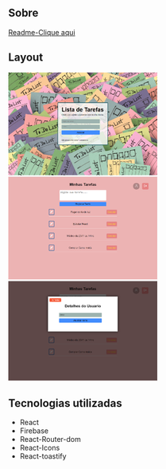 ## Sobre

[Readme-Clique aqui](https://github.com/wagnerSfarias/to-do-list-React)

## Layout 
<img width="300" src="https://raw.githubusercontent.com/wagnerSfarias/to-do-list-React/main/src/assets/login.png">

<img width="300" src="https://raw.githubusercontent.com/wagnerSfarias/to-do-list-React/main/src/assets/tasks.png">

<img width="300" src="https://raw.githubusercontent.com/wagnerSfarias/to-do-list-React/main/src/assets/user.png">

## Tecnologias utilizadas
- React
- Firebase
- React-Router-dom
- React-Icons
- React-toastify